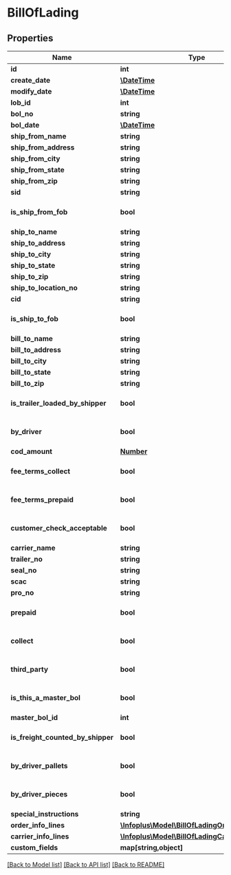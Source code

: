 # BillOfLading

## Properties
Name | Type | Description | Notes
------------ | ------------- | ------------- | -------------
**id** | **int** |  | [optional] 
**create_date** | [**\DateTime**](\DateTime.md) |  | [optional] 
**modify_date** | [**\DateTime**](\DateTime.md) |  | [optional] 
**lob_id** | **int** |  | 
**bol_no** | **string** |  | 
**bol_date** | [**\DateTime**](\DateTime.md) |  | [optional] 
**ship_from_name** | **string** |  | [optional] 
**ship_from_address** | **string** |  | [optional] 
**ship_from_city** | **string** |  | [optional] 
**ship_from_state** | **string** |  | [optional] 
**ship_from_zip** | **string** |  | [optional] 
**sid** | **string** |  | [optional] 
**is_ship_from_fob** | **bool** |  | [optional] [default to false]
**ship_to_name** | **string** |  | [optional] 
**ship_to_address** | **string** |  | [optional] 
**ship_to_city** | **string** |  | [optional] 
**ship_to_state** | **string** |  | [optional] 
**ship_to_zip** | **string** |  | [optional] 
**ship_to_location_no** | **string** |  | [optional] 
**cid** | **string** |  | [optional] 
**is_ship_to_fob** | **bool** |  | [optional] [default to false]
**bill_to_name** | **string** |  | [optional] 
**bill_to_address** | **string** |  | [optional] 
**bill_to_city** | **string** |  | [optional] 
**bill_to_state** | **string** |  | [optional] 
**bill_to_zip** | **string** |  | [optional] 
**is_trailer_loaded_by_shipper** | **bool** |  | [optional] [default to false]
**by_driver** | **bool** |  | [optional] [default to false]
**cod_amount** | [**Number**](Number.md) |  | [optional] 
**fee_terms_collect** | **bool** |  | [optional] [default to false]
**fee_terms_prepaid** | **bool** |  | [optional] [default to false]
**customer_check_acceptable** | **bool** |  | [optional] [default to false]
**carrier_name** | **string** |  | [optional] 
**trailer_no** | **string** |  | [optional] 
**seal_no** | **string** |  | [optional] 
**scac** | **string** |  | [optional] 
**pro_no** | **string** |  | [optional] 
**prepaid** | **bool** |  | [optional] [default to false]
**collect** | **bool** |  | [optional] [default to false]
**third_party** | **bool** |  | [optional] [default to false]
**is_this_a_master_bol** | **bool** |  | [optional] [default to false]
**master_bol_id** | **int** |  | [optional] 
**is_freight_counted_by_shipper** | **bool** |  | [optional] [default to false]
**by_driver_pallets** | **bool** |  | [optional] [default to false]
**by_driver_pieces** | **bool** |  | [optional] [default to false]
**special_instructions** | **string** |  | [optional] 
**order_info_lines** | [**\Infoplus\Model\BillOfLadingOrderInfoLine[]**](BillOfLadingOrderInfoLine.md) |  | [optional] 
**carrier_info_lines** | [**\Infoplus\Model\BillOfLadingCarrierInfoLine[]**](BillOfLadingCarrierInfoLine.md) |  | [optional] 
**custom_fields** | **map[string,object]** |  | [optional] 

[[Back to Model list]](../README.md#documentation-for-models) [[Back to API list]](../README.md#documentation-for-api-endpoints) [[Back to README]](../README.md)


